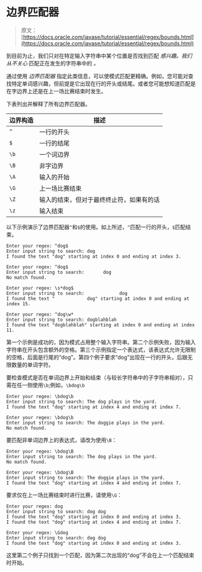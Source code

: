 # 边界匹配器

> 原文： [https://docs.oracle.com/javase/tutorial/essential/regex/bounds.html](https://docs.oracle.com/javase/tutorial/essential/regex/bounds.html)

到目前为止，我们只对在特定输入字符串中某个位置是否找到匹配 _感兴趣。我们从不关心_ 匹配正在发生的字符串中的 _。_

通过使用 _边界匹配器_ 指定此类信息，可以使模式匹配更精确。例如，您可能对查找特定单词感兴趣，但前提是它出现在行的开头或结尾。或者您可能想知道匹配是在字边界上还是在上一场比赛结束时发生。

下表列出并解释了所有边界匹配器。

| 边界构造 | 描述 |
| --- | --- |
| `^` | 一行的开头 |
| `$` | 一行的结尾 |
| `\b` | 一个词边界 |
| `\B` | 非字边界 |
| `\A` | 输入的开始 |
| `\G` | 上一场比赛结束 |
| `\Z` | 输入的结束，但对于最终终止符，如果有的话 |
| `\z` | 输入结束 |

以下示例演示了边界匹配器`^`和`$`的使用。如上所述，`^`匹配一行的开头，`$`匹配结束。

```
Enter your regex: ^dog$
Enter input string to search: dog
I found the text "dog" starting at index 0 and ending at index 3.

Enter your regex: ^dog$
Enter input string to search:       dog
No match found.

Enter your regex: \s*dog$
Enter input string to search:             dog
I found the text "            dog" starting at index 0 and ending at index 15.

Enter your regex: ^dog\w*
Enter input string to search: dogblahblah
I found the text "dogblahblah" starting at index 0 and ending at index 11.
```

第一个示例是成功的，因为模式占用整个输入字符串。第二个示例失败，因为输入字符串在开头包含额外的空格。第三个示例指定一个表达式，该表达式允许无限制的空格，后面是行尾的“dog”。第四个例子要求“dog”出现在一行的开头，后跟无限数量的单词字符。

要检查模式是否在单词边界上开始和结束（与较长字符串中的子字符串相对），只需在任一侧使用`\b`;例如，`\bdog\b`

```
Enter your regex: \bdog\b
Enter input string to search: The dog plays in the yard.
I found the text "dog" starting at index 4 and ending at index 7.

Enter your regex: \bdog\b
Enter input string to search: The doggie plays in the yard.
No match found.
```

要匹配非单词边界上的表达式，请改为使用`\B`：

```
Enter your regex: \bdog\B
Enter input string to search: The dog plays in the yard.
No match found.

Enter your regex: \bdog\B
Enter input string to search: The doggie plays in the yard.
I found the text "dog" starting at index 4 and ending at index 7.
```

要求仅在上一场比赛结束时进行比赛，请使用`\G`：

```
Enter your regex: dog 
Enter input string to search: dog dog
I found the text "dog" starting at index 0 and ending at index 3.
I found the text "dog" starting at index 4 and ending at index 7.

Enter your regex: \Gdog 
Enter input string to search: dog dog
I found the text "dog" starting at index 0 and ending at index 3.
```

这里第二个例子只找到一个匹配，因为第二次出现的“dog”不会在上一个匹配结束时开始。